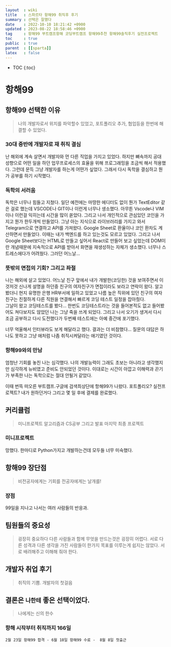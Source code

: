 ```yaml
---
layout  : wiki
title   : 스파르타 항해99 취직후 후기 
summary : 선택은 잘했다 
date    : 2022-10-10 18:21:42 +0900
updated : 2023-08-22 18:58:46 +0900
tag     : 항해99 부트캠프항해 코딩부트캠프 항해99추천 항해99솔직후기 실전프로젝트  
toc     : true
public  : true
parent  : [[sparta]]  
latex   : false
---
```

* TOC
{:toc}

# 항해99
## 항해99 선택한 이유
> 나의 개발자로서 위치를 파악할수 있었고, 포트폴리오 추가, 협업등을 한번에 해결할 수 있었다.

### 30대 중반에 개발자로 재 취직 결심 
난 해외에 계속 살면서 개발자와 먼 다른 직업을 가지고 있었다. 하지만 뼈속까지 공대 성향으로 어떤 일을 하던 업무프로세스의 효율을 위해 프로그래밍을 조금씩 해서 적용했다. 그런데 문득 그냥 개발자를 하는게 어떤가 싶었다. 그래서 다시 독학을 결심하고 뭔가 공부를 하기 시작했다. 

### 독학의 서러움 
독학은 너무나 힘들고 지쳤다. 일단 예전에는 마땅한 에디터도 없이 뭔가 TextEditor 같은 걸로 했는데 VSCODE나 GIT이나 이런게 너무나 생소했다. 아무튼 Vscode나 VIM이나 이런걸 익히는데 시간을 많이 쏟았다. 
그리고 나서 개인적으로 관심있던 코인을 가지고 뭔가 한두개씩 만들었다. 그냥 아는 지식으로 라이브러리를 가지고 와서 Telegram으로 연결하고 API를 가져왔다. Google Sheet로 환율이나 코인 환차도 계산하면서 만들었다. 이때는 내가 백엔드를 하고 있는것도 모르고 있었다.
그리고 나서 Google Sheet보다는 HTML로 만들고 싶어서 React로 만들어 보고 싶었는데 DOM이란 개념때문에 지속적으로 API를 받아서 화면을 재생성하는 자체가 생소했다.
너무나 스트레스에다가 어려웠다. 그러던 어느날...

### 뜻밖의 면접의 기회? 그리고 좌절
나는 해외에 살고 있었다. 어느날  친구 앞에서 내가 개발한(코딩한) 것을 보여주면서 이것저것 신나게 설명을 하던중 친구의 여자친구가 면접이라도 보라고 연락이 왔다. 알고봤더니 현지 유명한 은행 HR부서에 일하고 있었고 나름 높은 직위에 있던 친구의 여자친구는 친절하게 다른 직원을 연결해서 빠르게 코딩 테스트 일정을 잡아줬다.  
그날이 왔고 코딩테스트를 봤다... 한번도 코딩테스트라는 것을 들어본적도 없고 들어봤어도 쳐다보지도 않았던 나는 그냥 죽을 쓰게 되었다. 그리고 나서 오기가 생겨서 다시 조금 공부하고 다시 도전했다가 두번째 테스트에는 아예 중간에 포기했다.

너무 억울해서 인터뷰라도 보게 해달라고 했다. 결과는 더 비참했다...
질문의 대답은 하나도 못하고 그냥 애처럼 나좀 취직시켜달라는 애기였던 것이다. 

### 항해99와의 만남
엄청난 기회를 놓친 나는 심각했다. 나의 개발능력이 그래도 초보는 아니라고 생각했지만 심각하게 뉴비였고 준비도 안되었던 것이다. 이대로는 시간이 아깝고 이해력과 끈기가 부족한 나는 독학으로는 절대 안될거 같았다.  

이때 번뜩 떠오른 부트캠프.구글에 검색최상단에 항해99가 나왔다.
포트폴리오? 실전프로젝트? 내가 원하던거다 그리고 몇 일 후에 결제를 완료했다.

## 커리큘럼
> 미니프로젝트 알고리즘과 CS공부 그리고 발표 마지막 최종 프로젝트

### 미니프로젝트 
망했다. 한마디로 Python가지고 개발하는건데 모두들 너무 미숙했다.


## 항해99 장단점
> 비전공자에게는 기회를 전공자에게는 날개를!

### 장점 
99일을 지나고 나서는 여러 사람들의 반응과.

## 팀원들의 중요성
> 굉장히 중요하다 다른 사람들과 함께 무엇을 만드는것은 굉장히 어렵다. 서로 다른 성격과 다른 생각을 가진 사람들이 한가지 목표를 이루는게 쉽지는 않았다. 서로 배려해주고 이해해 줘야 한다.

## 개발자 취업 후기
> 취직의 기쁨. 개발자의 첫걸음 

## 결론은 `나한테` 좋은 선택이었다.
> 나에게는 신의 한수

### 항해 시작부터 취직까지 166일 
`2월 23일 항해99 합격 - 6월 18일 항해99 수료 -  8월 8일 첫출근` 



